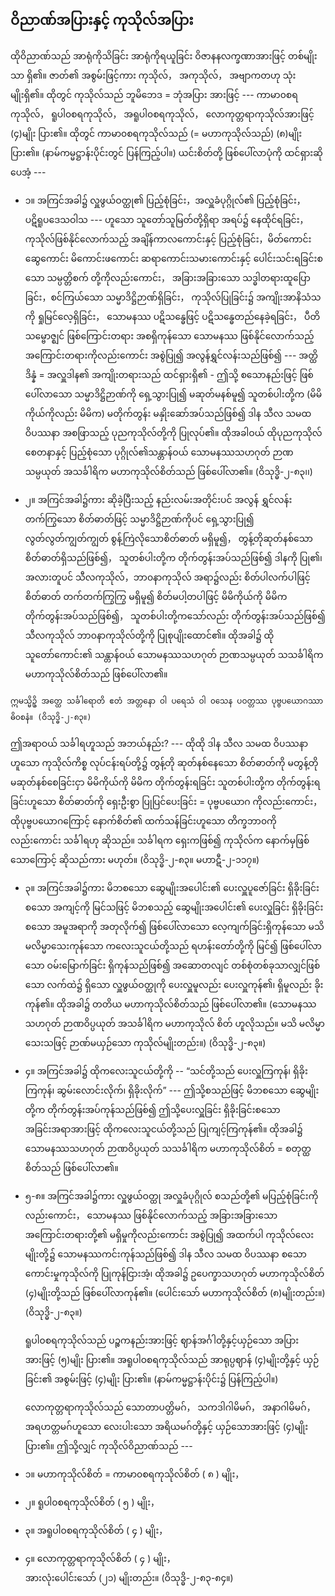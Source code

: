 ## ဝိညာဏ်အပြားနှင့် ကုသိုလ်အပြား

ထိုဝိညာဏ်သည် အာရုံကိုသိခြင်း အာရုံကိုရယူခြင်း ဝိဇာနနလက္ခဏာအားဖြင့် တစ်မျိုးသာ ရှိ၏။ 
ဇာတ်၏ အစွမ်းဖြင့်ကား ကုသိုလ်， အကုသိုလ်， အဗျာကတဟု သုံးမျိုးရှိ၏။ 
ထိုတွင် ကုသိုလ်သည် ဘူမိဘေဒ = ဘုံအပြား အားဖြင့် --- ကာမာ၀စရကုသိုလ်， ရူပါ၀စရကုသိုလ်， အရူပါ၀စရကုသိုလ်， လောကုတ္တရာကုသိုလ်အားဖြင့် (၄)မျိုး ပြား၏။ 
ထိုတွင် ကာမာ၀စရကုသိုလ်သည် (= မဟာကုသိုလ်သည်) (၈)မျိုး ပြား၏။ (နာမ်ကမ္မဋ္ဌာန်းပိုင်းတွင် ပြန်ကြည့်ပါ။) 
ယင်းစိတ်တို့ ဖြစ်ပေါ်လာပုံကို ထင်ရှားဆိုပေအံ့ ---

   - ၁။ အကြင်အခါ၌ လှူဖွယ်ဝတ္ထု၏ ပြည့်စုံခြင်း，အလှူခံပုဂ္ဂိုလ်၏ ပြည့်စုံခြင်း， ပဋိရူပဒေသဝါသ --- ဟူသော သူတော်သူမြတ်တို့ရှိရာ အရပ်၌ နေထိုင်ရခြင်း， ကုသိုလ်ဖြစ်နိုင်လောက်သည့် အချိန်ကာလကောင်းနှင့် ပြည့်စုံခြင်း，မိတ်ကောင်းဆွေကောင်း မိကောင်းဖကောင်း ဆရာကောင်းသမားကောင်းနှင့် ပေါင်းသင်းရခြင်းစသော သမ္ပတ္တိစက် တို့ကိုလည်းကောင်း， အခြားအခြားသော သဒ္ဓါတရားထူပြောခြင်း，စင်ကြယ်သော သမ္မာဒိဋ္ဌိဉာဏ်ရှိခြင်း， ကုသိုလ်ပြုခြင်း၌ အကျိုးအာနိသံသကို ရှုမြင်လေ့ရှိခြင်း， သောမနဿ ပဋိသန္ဓေဖြင့် ပဋိသန္ဓေတည်နေခဲ့ရခြင်း， ပီတိသမ္ဗောဇ္ဈင် ဖြစ်ကြောင်းတရား အစရှိကုန်သော သောမနဿ ဖြစ်နိုင်လောက်သည့် အကြောင်းတရားကိုလည်းကောင်း အစွဲပြု၍ အလွန်ရွှင်လန်းသည်ဖြစ်၍ --- အတ္ထိ ဒိန္နံ = အလှူဒါန၏ အကျိုးတရားသည် ထင်ရှားရှိ၏ - ဤသို့ စသောနည်းဖြင့် ဖြစ်ပေါ်လာသော သမ္မာဒိဋ္ဌိဉာဏ်ကို ရှေ့သွားပြု၍ မဆုတ်မနစ်မူ၍ သူတစ်ပါးတို့က (မိမိကိုယ်ကိုလည်း မိမိက) မတိုက်တွန်း မနှိုးဆော်အပ်သည်ဖြစ်၍ ဒါန သီလ သမထ ဝိပဿနာ အစဖြာသည့် ပုညကုသိုလ်တို့ကို ပြုလုပ်၏။ 
   ထိုအခါဝယ် ထိုပုညကုသိုလ် စေတနာနှင့် ပြည့်စုံသော ပုဂ္ဂိုလ်၏သန္တာန်ဝယ် သောမနဿသဟဂုတ် ဉာဏသမ္ပယုတ် အသင်္ခါရိက မဟာကုသိုလ်စိတ်သည် ဖြစ်ပေါ်လာ၏။ (ဝိသုဒ္ဓိ-၂-၈၃၊၊)

   - ၂။ အကြင်အခါ၌ကား ဆိုခဲ့ပြီးသည့် နည်းလမ်းအတိုင်းပင် အလွန် ရွှင်လန်းတက်ကြွသော စိတ်ဓာတ်ဖြင့် သမ္မာဒိဋ္ဌိဉာဏ်ကိုပင် ရှေ့သွားပြု၍ လွတ်လွတ်ကျွတ်ကျွတ် စွန့်ကြဲလိုသောစိတ်ဓာတ် မရှိမူ၍， တွန့်တိုဆုတ်နစ်သော စိတ်ဓာတ်ရှိသည်ဖြစ်၍， သူတစ်ပါးတို့က တိုက်တွန်းအပ်သည်ဖြစ်၍ ဒါနကို ပြု၏၊ အလားတူပင် သီလကုသိုလ်，ဘာ၀နာကုသိုလ် အရာ၌လည်း စိတ်ပါလက်ပါဖြင့် စိတ်ဓာတ် တက်တက်ကြွကြွ မရှိမူ၍ စိတ်မပါ့တပါဖြင့် မိမိကိုယ်ကို မိမိက တိုက်တွန်းအပ်သည်ဖြစ်၍， သူတစ်ပါးတို့ကသော်လည်း တိုက်တွန်းအပ်သည်ဖြစ်၍ သီလကုသိုလ် ဘာ၀နာကုသိုလ်တို့ကို ပြုစုပျိုးထောင်၏။ 
   ထိုအခါ၌ ထိုသူတော်ကောင်း၏ သန္တာန်ဝယ် သောမနဿသဟဂုတ် ဉာဏသမ္ပယုတ် သသင်္ခါရိက မဟာကုသိုလ်စိတ်သည် ဖြစ်ပေါ်လာ၏။

    ဣမသ္မိဥှိ အတ္ထေ သင်္ခါရောတိ ဧတံ အတ္တနော ဝါ ပရေသံ ဝါ ၀သေန ပဝတ္တဿ ပုဗ္ဗပယောဂဿာ ဓိ၀စနံ။ (ဝိသုဒ္ဓိ-၂-၈၃။)

ဤအရာဝယ် သင်္ခါရဟူသည် အဘယ်နည်း? --- ထိုထို ဒါန သီလ သမထ ဝိပဿနာဟူသော ကုသိုလ်ကိစ္စ လုပ်ငန်းရပ်တို့၌ တွန့်တို ဆုတ်နစ်နေသော စိတ်ဓာတ်ကို မတွန့်တို မဆုတ်နစ်စေခြင်းငှာ မိမိကိုယ်ကို မိမိက တိုက်တွန်းရခြင်း သူတစ်ပါးတို့က တိုက်တွန်းရခြင်းဟူသော စိတ်ဓာတ်ကို ရှေးဦးစွာ ပြုပြင်ပေးခြင်း = ပုဗ္ဗပယောဂ ကိုလည်းကောင်း， ထိုပုဗ္ဗပယောဂကြောင့် နောက်စိတ်၏ ထက်သန်ခြင်းဟူသော တိက္ခဘာ၀ကိုလည်းကောင်း သင်္ခါရဟု ဆိုသည်။ 
သင်္ခါရက ရှေးကဖြစ်၍ ကုသိုလ်က နောက်မှဖြစ်သောကြောင့် ဆိုသည်ကား မဟုတ်။
<r>(ဝိသုဒ္ဓိ-၂-၈၃။ မဟာဋီ-၂-၁၁၇။)</r>

   - ၃။ အကြင်အခါ၌ကား မိဘစသော ဆွေမျိုးအပေါင်း၏ ပေးလှူပူဇော်ခြင်း ရှိခိုးခြင်း စသော အကျင့်ကို မြင်သဖြင့် မိဘစသည့် ဆွေမျိုးအပေါင်း၏ ပေးလှူခြင်း ရှိခိုးခြင်း စသော အမူအရာကို အတုလိုက်၍ ဖြစ်ပေါ်လာသော လေ့ကျက်ခြင်းရှိကုန်သော မသိ မလိမ္မာသေးကုန်သော ကလေးသူငယ်တို့သည် ရဟန်းတော်တို့ကို မြင်၍ ဖြစ်ပေါ်လာသော ဝမ်းမြောက်ခြင်း ရှိကုန်သည်ဖြစ်၍ အဆောတလျင် တစ်စုံတစ်ခုသာလျှင်ဖြစ်သော လက်ထဲ၌ ရှိသော လှူဖွယ်ဝတ္ထုကို ပေးလှူမူလည်း ပေးလှူကုန်၏၊ ရှိမူလည်း ခိုးကုန်၏။ 
   ထိုအခါ၌ တတိယ မဟာကုသိုလ်စိတ်သည် ဖြစ်ပေါ်လာ၏။ 
   (သောမနဿသဟဂုတ် ဉာဏဝိပ္ပယုတ် အသင်္ခါရိက မဟာကုသိုလ် စိတ် ဟူလိုသည်။ မသိ မလိမ္မာသေးသဖြင့် ဉာဏ်မယှဉ်သော ကုသိုလ်မျိုးတည်း။) (ဝိသုဒ္ဓိ-၂-၈၃။)

   - ၄။ အကြင်အခါ၌ ထိုကလေးသူငယ်တို့ကို -- “သင်တို့သည် ပေးလှူကြကုန်၊ ရှိခိုးကြကုန်၊ ဆွမ်းလောင်းလိုက်၊ ရှိခိုးလိုက်” --- ဤသို့စသည်ဖြင့် မိဘစသော ဆွေမျိုးတို့က တိုက်တွန်းအပ်ကုန်သည်ဖြစ်၍ ဤသို့ပေးလှူခြင်း ရှိခိုးခြင်းစသော အခြင်းအရာအားဖြင့် ထိုကလေးသူငယ်တို့သည် ပြုကျင့်ကြကုန်၏။ 
   ထိုအခါ၌ သောမနဿသဟဂုတ် ဉာဏဝိပ္ပယုတ် သသင်္ခါရိက မဟာကုသိုလ်စိတ် = စတုတ္ထစိတ်သည် ဖြစ်ပေါ်လာ၏။

- ၅-၈။ အကြင်အခါ၌ကား လှူဖွယ်ဝတ္ထု အလှူခံပုဂ္ဂိုလ် စသည်တို့၏ မပြည့်စုံခြင်းကိုလည်းကောင်း， သောမနဿ ဖြစ်နိုင်လောက်သည့် အခြားအခြားသော အကြောင်းတရားတို့၏ မရှိမှုကိုလည်းကောင်း အစွဲပြု၍ အထက်ပါ ကုသိုလ်လေးမျိုးတို့၌ သောမနဿကင်းကုန်သည်ဖြစ်၍ ဒါန သီလ သမထ ဝိပဿနာ စသော ကောင်းမှုကုသိုလ်ကို ပြုကုန်ငြားအံ့၊ ထိုအခါ၌ ဥပေက္ခာသဟဂုတ် မဟာကုသိုလ်စိတ် (၄)မျိုးတို့သည် ဖြစ်ပေါ်လာကုန်၏။ 
(ပေါင်းသော် မဟာကုသိုလ်စိတ် (၈)မျိုးတည်း။) (ဝိသုဒ္ဓိ-၂-၈၃။)

    ရူပါ၀စရကုသိုလ်သည် ပဉ္စကနည်းအားဖြင့် ဈာန်အင်္ဂါတို့နှင့်ယှဉ်သော အပြားအားဖြင့် (၅)မျိုး ပြား၏။ 
    အရူပါ၀စရကုသိုလ်သည် အာရုပ္ပဈာန် (၄)မျိုးတို့နှင့် ယှဉ်ခြင်း၏ အစွမ်းဖြင့် (၄)မျိုး ပြား၏။ (နာမ်ကမ္မဋ္ဌာန်းပိုင်း၌ ပြန်ကြည့်ပါ။)

    လောကုတ္တရာကုသိုလ်သည် သောတာပတ္တိမဂ်， သကဒါဂါမိမဂ်， အနာဂါမိမဂ်， အရဟတ္တမဂ်ဟူသော လေးပါးသော အရိယမဂ်တို့နှင့် ယှဉ်သောအားဖြင့် (၄)မျိုး ပြား၏။ 
    ဤသို့လျှင် ကုသိုလ်ဝိညာဏ်သည် ---

- ၁။ မဟာကုသိုလ်စိတ် = ကာမာ၀စရကုသိုလ်စိတ်      ( ၈ ) မျိုး，
- ၂။ ရူပါ၀စရကုသိုလ်စိတ်                        ( ၅ ) မျိုး，
- ၃။ အရူပါ၀စရကုသိုလ်စိတ်                      ( ၄ ) မျိုး，
- ၄။ လောကုတ္တရာကုသိုလ်စိတ်                    ( ၄ ) မျိုး，
<br>အားလုံးပေါင်းသော်                       (၂၁) မျိုးတည်း။ (ဝိသုဒ္ဓိ-၂-၈၃-၈၄။)